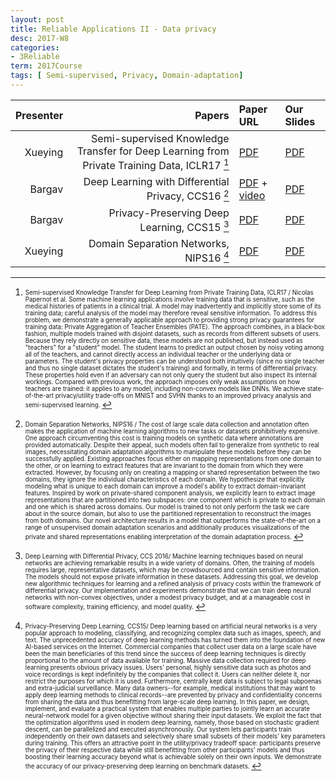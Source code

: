 ```yaml
---
layout: post
title: Reliable Applications II - Data privacy  
desc: 2017-W8
categories:
- 3Reliable
term: 2017Course
tags: [ Semi-supervised, Privacy, Domain-adaptation]
---
```




| Presenter | Papers | Paper URL| Our Slides |
| -----: | ---------------------------: | :----- | :----- |
| Xueying | Semi-supervised Knowledge Transfer for Deep Learning from Private Training Data, ICLR17 [^1]| [PDF](https://arxiv.org/abs/1610.05755) | [PDF]({{site.baseurl}}/talks/20171012-Xueying.pdf) |
| Bargav |  Deep Learning with Differential Privacy, CCS16 [^2]| [PDF](https://arxiv.org/abs/1607.00133) + [video](https://www.youtube.com/watch?v=ZxDBEyjiPxI) | [PDF]({{site.baseurl}}/talks/20171012-Bargav-2.pdf) |
| Bargav | Privacy-Preserving Deep Learning, CCS15 [^3]| [PDF](https://www.cs.cornell.edu/~shmat/shmat_ccs15.pdf) | [PDF]({{site.baseurl}}/talks/20171012-Bargav-1.pdf) |
| Xueying | Domain Separation Networks, NIPS16 [^4]| [PDF](https://arxiv.org/abs/1608.06019) | [PDF]({{site.baseurl}}/talks/20171024-Xueying.pdf) |



<!--excerpt.start-->
[^1]: <sub><sup> Semi-supervised Knowledge Transfer for Deep Learning from Private Training Data, ICLR17 / Nicolas Papernot et al.  Some machine learning applications involve training data that is sensitive, such as the medical histories of patients in a clinical trial. A model may inadvertently and implicitly store some of its training data; careful analysis of the model may therefore reveal sensitive information. To address this problem, we demonstrate a generally applicable approach to providing strong privacy guarantees for training data: Private Aggregation of Teacher Ensembles (PATE). The approach combines, in a black-box fashion, multiple models trained with disjoint datasets, such as records from different subsets of users. Because they rely directly on sensitive data, these models are not published, but instead used as "teachers" for a "student" model. The student learns to predict an output chosen by noisy voting among all of the teachers, and cannot directly access an individual teacher or the underlying data or parameters. The student's privacy properties can be understood both intuitively (since no single teacher and thus no single dataset dictates the student's training) and formally, in terms of differential privacy. These properties hold even if an adversary can not only query the student but also inspect its internal workings. Compared with previous work, the approach imposes only weak assumptions on how teachers are trained: it applies to any model, including non-convex models like DNNs. We achieve state-of-the-art privacy/utility trade-offs on MNIST and SVHN thanks to an improved privacy analysis and semi-supervised learning. </sup></sub>



[^2]: <sub><sup>  Domain Separation Networks, NIPS16 / The cost of large scale data collection and annotation often makes the application of machine learning algorithms to new tasks or datasets prohibitively expensive. One approach circumventing this cost is training models on synthetic data where annotations are provided automatically. Despite their appeal, such models often fail to generalize from synthetic to real images, necessitating domain adaptation algorithms to manipulate these models before they can be successfully applied. Existing approaches focus either on mapping representations from one domain to the other, or on learning to extract features that are invariant to the domain from which they were extracted. However, by focusing only on creating a mapping or shared representation between the two domains, they ignore the individual characteristics of each domain. We hypothesize that explicitly modeling what is unique to each domain can improve a model's ability to extract domain-invariant features. Inspired by work on private-shared component analysis, we explicitly learn to extract image representations that are partitioned into two subspaces: one component which is private to each domain and one which is shared across domains. Our model is trained to not only perform the task we care about in the source domain, but also to use the partitioned representation to reconstruct the images from both domains. Our novel architecture results in a model that outperforms the state-of-the-art on a range of unsupervised domain adaptation scenarios and additionally produces visualizations of the private and shared representations enabling interpretation of the domain adaptation process. </sup></sub>


[^3]: <sub><sup> Deep Learning with Differential Privacy, CCS 2016/ Machine learning techniques based on neural networks are achieving remarkable results in a wide variety of domains. Often, the training of models requires large, representative datasets, which may be crowdsourced and contain sensitive information. The models should not expose private information in these datasets. Addressing this goal, we develop new algorithmic techniques for learning and a refined analysis of privacy costs within the framework of differential privacy. Our implementation and experiments demonstrate that we can train deep neural networks with non-convex objectives, under a modest privacy budget, and at a manageable cost in software complexity, training efficiency, and model quality. </sup></sub>



[^4]: <sub><sup> Privacy-Preserving Deep Learning, CCS15/ Deep learning based on artificial neural networks is a very popular approach to modeling, classifying, and recognizing complex data such as images, speech, and text. The unprecedented accuracy of deep learning methods has turned them into the foundation of new AI-based services on the Internet. Commercial companies that collect user data on a large scale have been the main beneficiaries of this trend since the success of deep learning techniques is directly proportional to the amount of data available for training. Massive data collection required for deep learning presents obvious privacy issues. Users' personal, highly sensitive data such as photos and voice recordings is kept indefinitely by the companies that collect it. Users can neither delete it, nor restrict the purposes for which it is used. Furthermore, centrally kept data is subject to legal subpoenas and extra-judicial surveillance. Many data owners--for example, medical institutions that may want to apply deep learning methods to clinical records--are prevented by privacy and confidentiality concerns from sharing the data and thus benefitting from large-scale deep learning. In this paper, we design, implement, and evaluate a practical system that enables multiple parties to jointly learn an accurate neural-network model for a given objective without sharing their input datasets. We exploit the fact that the optimization algorithms used in modern deep learning, namely, those based on stochastic gradient descent, can be parallelized and executed asynchronously. Our system lets participants train independently on their own datasets and selectively share small subsets of their models' key parameters during training. This offers an attractive point in the utility/privacy tradeoff space: participants preserve the privacy of their respective data while still benefitting from other participants' models and thus boosting their learning accuracy beyond what is achievable solely on their own inputs. We demonstrate the accuracy of our privacy-preserving deep learning on benchmark datasets. </sup></sub>